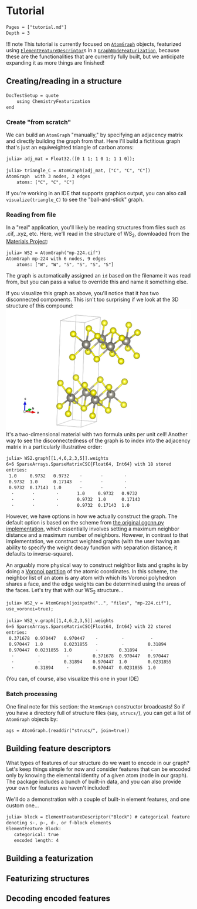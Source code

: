 # Tutorial

```@contents
Pages = ["tutorial.md"]
Depth = 3
```

!!! note
    This tutorial is currently focused on [`AtomGraph`](@ref) objects, featurized using [`ElementFeatureDescriptor`](@ref)s in a [`GraphNodeFeaturization`](@ref), because these are the functionalities that are currently fully built, but we anticipate expanding it as more things are finished!

## Creating/reading in a structure
```@meta
DocTestSetup = quote
    using ChemistryFeaturization
end
```

### Create "from scratch"
We can build an `AtomGraph` "manually," by specifying an adjacency matrix and directly building the graph from that. Here I'll build a fictitious graph that's just an equiweighted triangle of carbon atoms:

```jldoctest
julia> adj_mat = Float32.([0 1 1; 1 0 1; 1 1 0]);

julia> triangle_C = AtomGraph(adj_mat, ["C", "C", "C"])
AtomGraph  with 3 nodes, 3 edges
	atoms: ["C", "C", "C"]
```
If you're working in an IDE that supports graphics output, you can also call `visualize(triangle_C)` to see the "ball-and-stick" graph.

### Reading from file
In a "real" application, you'll likely be reading structures from files such as .cif, .xyz, etc. Here, we'll read in the structure of WS<sub>2</sub>, downloaded from the [Materials Project](https://materialsproject.org):

```jldoctest WS2; setup=:(cd("./src/files/"))
julia> WS2 = AtomGraph("mp-224.cif")
AtomGraph mp-224 with 6 nodes, 9 edges
	atoms: ["W", "W", "S", "S", "S", "S"]

```
The graph is automatically assigned an `id` based on the filename it was read from, but you can pass a value to override this and name it something else.

If you visualize this graph as above, you'll notice that it has two disconnected components. This isn't too surprising if we look at the 3D structure of this compound:
![WS2_structure](files/mp-224.png)
It's a two-dimensional material with two formula units per unit cell! Another way to see the disconnectedness of the graph is to index into the adjacency matrix in a particularly illustrative order:

```jldoctest WS2
julia> WS2.graph[[1,4,6,2,3,5]].weights
6×6 SparseArrays.SparseMatrixCSC{Float64, Int64} with 18 stored entries:
 1.0     0.9732   0.9732    ⋅       ⋅        ⋅ 
 0.9732  1.0      0.17143   ⋅       ⋅        ⋅ 
 0.9732  0.17143  1.0       ⋅       ⋅        ⋅ 
  ⋅       ⋅        ⋅       1.0     0.9732   0.9732
  ⋅       ⋅        ⋅       0.9732  1.0      0.17143
  ⋅       ⋅        ⋅       0.9732  0.17143  1.0

```

However, we have options in how we actually construct the graph. The default option is based on the scheme from [the original cgcnn.py implementation](https://github.com/txie-93/cgcnn), which essentially involves setting a maximum neighbor distance and a maximum number of neighbors. However, in contrast to that implementation, we construct weighted graphs (with the user having an ability to specify the weight decay function with separation distance; it defaults to inverse-square).

An arguably more physical way to construct neighbor lists and graphs is by doing a [Voronoi partition](https://en.wikipedia.org/wiki/Voronoi_diagram) of the atomic coordinates. In this scheme, the neighbor list of an atom is any atom with which its Voronoi polyhedron shares a face, and the edge weights can be determined using the areas of the faces. Let's try that with our WS<sub>2</sub> structure...

```jldoctest WS2v
julia> WS2_v = AtomGraph(joinpath("..", "files", "mp-224.cif"), use_voronoi=true);

julia> WS2_v.graph[[1,4,6,2,3,5]].weights
6×6 SparseArrays.SparseMatrixCSC{Float64, Int64} with 22 stored entries:
 0.371678  0.970447   0.970447    ⋅         ⋅          ⋅ 
 0.970447  1.0        0.0231855   ⋅         ⋅         0.31894
 0.970447  0.0231855  1.0         ⋅        0.31894     ⋅ 
  ⋅         ⋅          ⋅         0.371678  0.970447   0.970447
  ⋅         ⋅         0.31894    0.970447  1.0        0.0231855
  ⋅        0.31894     ⋅         0.970447  0.0231855  1.0
```

(You can, of course, also visualize this one in your IDE)

### Batch processing
One final note for this section: the `AtomGraph` constructor broadcasts! So if you have a directory full of structure files (say, `strucs/`), you can get a list of `AtomGraph` objects by:
```
ags = AtomGraph.(readdir("strucs/", join=true))
```

## Building feature descriptors
What types of features of our structure do we want to encode in our graph? Let's keep things simple for now and consider features that can be encoded only by knowing the elemental identity of a given atom (node in our graph). The package includes a bunch of built-in data, and you can also provide your own for features we haven't included!

We'll do a demonstration with a couple of built-in element features, and one custom one...
```jldoctest fzn; setup=:(cd("../../"))
julia> block = ElementFeatureDescriptor("Block") # categorical feature denoting s-, p-, d-, or f-block elements
ElementFeature Block:
   categorical: true
   encoded length: 4
```

## Building a featurization

## Featurizing structures

## Decoding encoded features